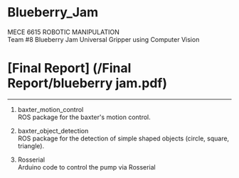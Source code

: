 # Blueberry_Jam
MECE 6615 ROBOTIC MANIPULATION <br/>
Team #8 Blueberry Jam
Universal Gripper using Computer Vision

# [Final Report] (/Final Report/blueberry jam.pdf)


----------------------------------------
1. baxter_motion_control <br/>
ROS package for the baxter's motion control.

2. baxter_object_detection <br/>
ROS package for the detection of simple shaped objects (circle, square, triangle).

3. Rosserial <br/>
Arduino code to control the pump via Rosserial
